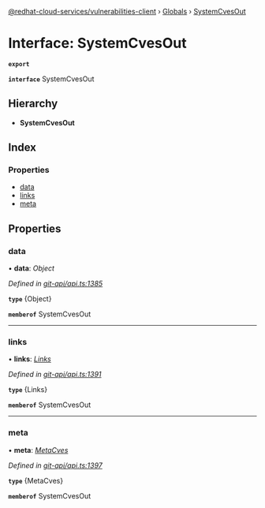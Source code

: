[@redhat-cloud-services/vulnerabilities-client](../README.md) › [Globals](../globals.md) › [SystemCvesOut](systemcvesout.md)

# Interface: SystemCvesOut

**`export`** 

**`interface`** SystemCvesOut

## Hierarchy

* **SystemCvesOut**

## Index

### Properties

* [data](systemcvesout.md#data)
* [links](systemcvesout.md#links)
* [meta](systemcvesout.md#meta)

## Properties

###  data

• **data**: *Object*

*Defined in [git-api/api.ts:1385](https://github.com/RedHatInsights/javascript-clients/blob/master/packages/vulnerabilities/git-api/api.ts#L1385)*

**`type`** {Object}

**`memberof`** SystemCvesOut

___

###  links

• **links**: *[Links](links.md)*

*Defined in [git-api/api.ts:1391](https://github.com/RedHatInsights/javascript-clients/blob/master/packages/vulnerabilities/git-api/api.ts#L1391)*

**`type`** {Links}

**`memberof`** SystemCvesOut

___

###  meta

• **meta**: *[MetaCves](metacves.md)*

*Defined in [git-api/api.ts:1397](https://github.com/RedHatInsights/javascript-clients/blob/master/packages/vulnerabilities/git-api/api.ts#L1397)*

**`type`** {MetaCves}

**`memberof`** SystemCvesOut
